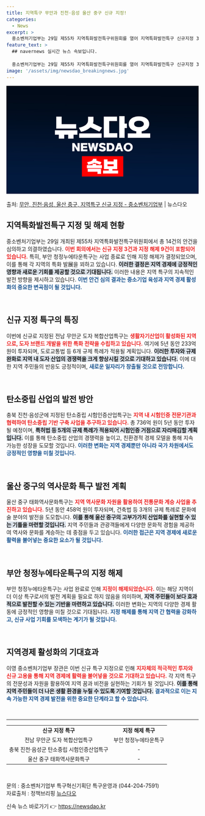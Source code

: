 ```yaml
---
title: 지역특구 무안과 진천·음성 울산 중구 신규 지정!
categories:
  - News
excerpt: >
  중소벤처기업부는 29일 제55차 지역특화발전특구위원회를 열어 지역특화발전특구 신규지정 3건, 지정해제 9건,…
feature_text: >
  ## navernews 실시간 뉴스 속보입니다.

  중소벤처기업부는 29일 제55차 지역특화발전특구위원회를 열어 지역특화발전특구 신규지정 3건, 지정해제 9건,…
image: '/assets/img/newsdao_breakingnews.jpg'
---
```


![뉴스다오 속보](/assets/img/newsdao_breakingnews.jpg)

<p>출처: <a href="https://newsdao.kr/2671" rel="dofollow">무안, 진천·음성, 울산 중구, 지역특구 신규 지정 - 중소벤처기업부</a> | 뉴스다오</p>

<h2 data-ke-size="size26">지역특화발전특구 지정 및 해제 현황</h2>

<p data-ke-size="size16">중소벤처기업부는 29일 개최된 제55차 지역특화발전특구위원회에서 총 14건의 안건을 심의하고 의결하였습니다. <b><span style="color: #ee2323;">이번 회의에서는 신규 지정 3건과 지정 해제 9건이 포함되어 있습니다.</span></b> 특히, 부안 청정누에타운특구는 사업 종료로 인해 지정 해제가 결정되었으며, 이를 통해 각 지역의 특화 발展을 꾀하고 있습니다. <b><span style="background-color: #21538527;">이러한 결정은 지역 경제에 긍정적인 영향과 새로운 기회를 제공할 것으로 기대됩니다.</span></b> 이러한 내용은 지역 특구의 지속적인 발전 방향을 제시하고 있습니다. <b><span style="color: #1a5490;">이번 안건 심의 결과는 중소기업 육성과 지역 경제 활성화의 중요한 변곡점이 될 것입니다.</span></b></p>

<p data-ke-size="size16">&nbsp;</p>

<h2 data-ke-size="size26">신규 지정 특구의 특징</h2>

<p data-ke-size="size16">이번에 신규로 지정된 전남 무안군 도자 복합산업특구는 <b><span style="color: #ee2323;">생활자기산업이 활성화된 지역으로, 도자 브랜드 개발을 위한 특화 전략을 수립하고 있습니다.</span></b> 여기에 5년 동안 233억 원이 투자되며, 도로교통법 등 6개 규제 특례가 적용될 계획입니다. <b><span style="background-color: #21538527;">이러한 투자와 규제 완화로 지역 내 도자 산업의 경쟁력을 크게 향상시킬 것으로 기대하고 있습니다.</span></b> 이에 대한 지역 주민들의 반응도 긍정적이며, <b><span style="color: #1a5490;">새로운 일자리가 창출될 것으로 전망합니다.</span></b></p>

<p data-ke-size="size16">&nbsp;</p>

<h2 data-ke-size="size26">탄소중립 산업의 발전 방안</h2>

<p data-ke-size="size16">충북 진천·음성군에 지정된 탄소중립 시험인증산업특구는 <b><span style="color: #ee2323;">지역 내 시험인증 전문기관과 협력하여 탄소중립 기반 구축 사업을 추구하고 있습니다.</span></b> 총 736억 원이 5년 동안 투자될 예정이며, <b><span style="background-color: #21538527;">특허법 등 5개의 규제 특례가 적용되어 시험인증 거점으로 자리매김할 계획입니다.</span></b> 이를 통해 탄소중립 산업의 경쟁력을 높이고, 친환경적 경제 모델을 통해 지속 가능한 성장을 도모할 것입니다. <b><span style="color: #1a5490;">이러한 변화는 지역 경제뿐만 아니라 국가 차원에서도 긍정적인 영향을 미칠 것입니다.</span></b></p>

<p data-ke-size="size16">&nbsp;</p>

<h2 data-ke-size="size26">울산 중구의 역사문화 특구 발전 계획</h2>

<p data-ke-size="size16">울산 중구 태화역사문화특구는 <b><span style="color: #ee2323;">지역 역사문화 자원을 활용하여 전통문화 계승 사업을 추진하고 있습니다.</span></b> 5년 동안 458억 원이 투자되며, 건축법 등 3개의 규제 특례로 문화예술 분야의 발전을 도모합니다. <b><span style="background-color: #21538527;">이를 통해 울산 중구의 고부가가치 산업화를 실현할 수 있는 기틀을 마련할 것입니다.</span></b> 지역 주민들과 관광객들에게 다양한 문화적 경험을 제공하여 역사와 문화를 계승하는 데 중점을 두고 있습니다. <b><span style="color: #1a5490;">이러한 접근은 지역 경제에 새로운 활력을 불어넣는 중요한 요소가 될 것입니다.</span></b></p>

<p data-ke-size="size16">&nbsp;</p>

<h2 data-ke-size="size26">부안 청정누에타운특구의 지정 해제</h2>

<p data-ke-size="size16">부안 청정누에타운특구는 사업 완료로 인해 <b><span style="color: #ee2323;">지정이 해제되었습니다.</span></b> 이는 해당 지역이 더 이상 특구로서의 발전 계획을 필요로 하지 않음을 의미하며, <b><span style="background-color: #21538527;">지역 주민들이 보다 효과적으로 발전할 수 있는 기반을 마련하고 있습니다.</span></b> 이러한 변화는 지역의 다양한 경제 활동에 긍정적인 영향을 미칠 것으로 기대됩니다. <b><span style="color: #1a5490;">지정 해제를 통해 지역 간 협력을 강화하고, 신규 사업 기회를 모색하는 계기가 될 것입니다.</span></b></p>

<p data-ke-size="size16">&nbsp;</p>

<h2 data-ke-size="size26">지역경제 활성화의 기대효과</h2>

<p data-ke-size="size16">이영 중소벤처기업부 장관은 이번 신규 특구 지정으로 인해 <b><span style="color: #ee2323;">지자체의 적극적인 투자와 신규 고용을 통해 지역 경제에 활력을 불어넣을 것으로 기대하고 있습니다.</span></b> 각 지역 특구의 전문성과 자원을 활용하여 지역 꿈과 비전을 실현하는 기회가 될 것입니다. <b><span style="background-color: #21538527;">이를 통해 지역 주민들이 더 나은 생활 환경을 누릴 수 있도록 기여할 것입니다.</span></b> <b><span style="color: #1a5490;">결과적으로 이는 지속 가능한 지역 경제 발전을 위한 중요한 단계라고 할 수 있습니다.</span></b></p>

<p data-ke-size="size16">&nbsp;</p>

<hr>

<table style="width:100%; border-collapse:collapse;">
<tr>
<td style="text-align: center; height: 17px;"><b>신규 지정 특구</b></td>
<td style="text-align: center; height: 17px;"><b>지정 해제 특구</b></td>
</tr>
<tr>
<td style="text-align: center; height: 17px;">전남 무안군 도자 복합산업특구</td>
<td style="text-align: center; height: 17px;">부안 청정누에타운특구</td>
</tr>
<tr>
<td style="text-align: center; height: 17px;">충북 진천·음성군 탄소중립 시험인증산업특구</td>
<td style="text-align: center; height: 17px;">-</td>
</tr>
<tr>
<td style="text-align: center; height: 17px;">울산 중구 태화역사문화특구</td>
<td style="text-align: center; height: 17px;">-</td>
</tr>
</table>

<p data-ke-size="size16">&nbsp;</p>

<p data-ke-size="size16">문의 : 중소벤처기업부 특구혁신기획단 특구운영과 (044-204-7591)<br>
자료출처 : 정책브리핑 <a href="https://newsdao.kr/2671">뉴스다오</a></p> 

신속 뉴스 바로가기 👉 <a href="https://newsdao.kr" rel="dofollow">https://newsdao.kr</a>


